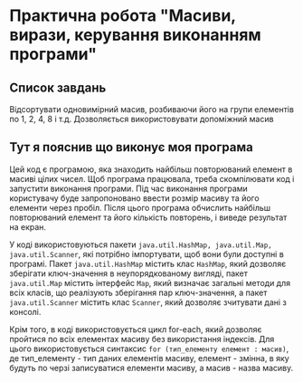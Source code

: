 
# Практична робота "Масиви, вирази, керування виконанням програми"
## Список завдань
Відсортувати одновимірний масив, розбиваючи його на групи елементів по 1, 2, 4, 8 і т.д. Дозволяється використовувати допоміжний масив
## Тут я пояснив що виконує моя програма

Цей код є програмою, яка знаходить найбільш повторюваний елемент в масиві цілих чисел. Щоб програма працювала, треба скомпілювати код і запустити виконання програми. Під час виконання програми користувачу буде запропоновано ввести розмір масиву та його елементи через пробіл. Після цього програма обчислить найбільш повторюваний елемент та його кількість повторень, і виведе результат на екран.

У коді використовуються пакети ````java.util.HashMap, java.util.Map, java.util.Scanner````, які потрібно імпортувати, щоб вони були доступні в програмі. Пакет ````java.util.HashMap```` містить клас ````HashMap````, який дозволяє зберігати ключ-значення в неупорядкованому вигляді, пакет ````java.util.Map```` містить інтерфейс ````Map````, який визначає загальні методи для всіх класів, що реалізують зберігання пар ключ-значення, а пакет ````java.util.Scanner```` містить клас ````Scanner````, який дозволяє зчитувати дані з консолі.

Крім того, в коді використовується цикл for-each, який дозволяє пройтися по всіх елементах масиву без використання індексів. Для цього використовується синтаксис ````for (тип_елементу елемент : масив)````, де тип_елементу - тип даних елементів масиву, елемент - змінна, в яку будуть по черзі записуватися елементи масиву, а масив - назва масиву.
